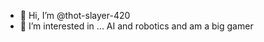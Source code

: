 - 👋 Hi, I’m @thot-slayer-420
- 👀 I’m interested in ... AI and robotics and am a big gamer

<!---
thot-slayer-420/thot-slayer-420 is a ✨ special ✨ repository because its `README.md` (this file) appears on your GitHub profile.
You can click the Preview link to take a look at your changes.
--->
